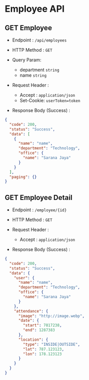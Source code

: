 # Employee API

## GET Employee

- Endpoint : `/api/employees`
- HTTP Method : `GET`
- Query Param:

  - department `string`
  - name `string`

- Request Header :
  - Accept : `application/json`
  - Set-Cookie: `userToken=token`
- Response Body (Success) :

```json
{
  "code": 200,
  "status": "Success",
  "data": [
    {
      "name": "name",
      "department": "Technology",
      "office": {
        "name": "Sarana Jaya"
      }
    }
  ],
  "paging": {}
}
```

## GET Employee Detail

- Endpoint : `/employee/{id}`
- HTTP Method : `GET`

- Request Header :
  - Accept : `application/json`
- Response Body (Success) :

```json
{
  "code": 200,
  "status": "Success",
  "data": {
    "user": {
      "name": "name",
      "department": "Technology",
      "office": {
        "name": "Sarana Jaya"
      }
    },
    "attendance": {
      "image": "http://image.webp",
      "date": {
        "start": 7817238,
        "end": 1287383
      },
      "location": {
        "type": "INSIDE|OUTSIDE",
        "lat": 787.123123,
        "lon": 178.123123
      }
    }
  }
}
```
